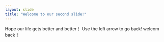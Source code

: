 ```yaml
---
layout: slide
title: "Welcome to our second slide!"
---
```

Hope our life gets better and better！
Use the left arrow to go back!
welcom back！
